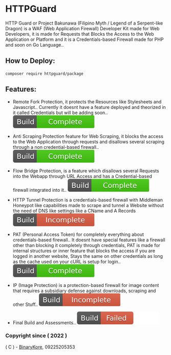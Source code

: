 # HTTPGuard
HTTP Guard or Project Bakunawa (Filipino Myth / Legend of a Serpent-like Dragon) is a WAF (Web Application Firewall) Developer Kit made for Web Developers, it is made for Requests that Blocks the Access to the Web Application or Platform and it is a Credentials-based Firewall made for PHP and soon on Go Language..

## How to Deploy:
``
composer require httpguard/package
``

## Features:
* Remote Fork Protection, it protects the Resources like Stylesheets and Javascript.. Currently it doesnt have a feature deployed and theorized in it called Credentials but will be adding soon.. [![RFP](https://raw.githubusercontent.com/binarykore/HTTPGuard/main/svgs/HTTPGuardComplete.svg)](https://github.com/binarykore/HTTPGuard)

* Anti Scraping Protection feature for Web Scraping, it blocks the access to the Web Application through requests and disallows several scraping through a non credential-based firewall.. [![AS](https://raw.githubusercontent.com/binarykore/HTTPGuard/main/svgs/HTTPGuardComplete.svg)](https://github.com/binarykore/HTTPGuard)

* Flow Bridge Protection, is a feature which disallows several Requests into the Webapp through URL Access and has a Credential-based firewall integrated into it.. [![FB](https://raw.githubusercontent.com/binarykore/HTTPGuard/main/svgs/HTTPGuardComplete.svg)](https://github.com/binarykore/HTTPGuard)

* HTTP Tunnel Protection is a credentials-based firewall with Middleman Honeypot like capabilities made to scrape and tunnel a Website without the need of DNS like settings like a CName and A Records [![HTP](https://raw.githubusercontent.com/binarykore/HTTPGuard/main/svgs/HTTPGuardIncomplete.svg)](https://github.com/binarykore/HTTPGuard)

* PAT (Personal Access Token) for completely everything about credentials-based firewall.. It doesnt have special features like a firewall other than blocking it completely through credentials, PAT is made for internal structures or inner feature that blocks the access if you are logged in another website, Stays the same on other credentials as long as the cache used on your cURL is setup for login.. [![PAT](https://raw.githubusercontent.com/binarykore/HTTPGuard/main/svgs/HTTPGuardComplete.svg)](https://github.com/binarykore/HTTPGuard)

* IP (Image Protection) is a protection-based firewall for image content that requires a subsidiary defense against downloads, scraping and other Stuff.. [![IP](https://raw.githubusercontent.com/binarykore/HTTPGuard/main/svgs/HTTPGuardIncomplete.svg)](https://github.com/binarykore/HTTPGuard)

* Final Build and Assessments.. [![Build](https://raw.githubusercontent.com/binarykore/HTTPGuard/main/svgs/HTTPGuardFailed.svg)](https://github.com/binarykore/HTTPGuard)

### Copyright since ( 2022 )
( C ) - [BinaryKore](https://github.com/binarykore), 09225205353
